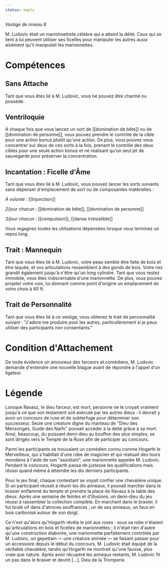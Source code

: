 ```yaml
---
status: empty
---
```

*Vestige de niveau 6*

M. Ludovic était un marionnettiste célèbre qui a atteint la déité. Ceux qui se lient à lui peuvent utiliser ses ficelles pour manipuler les autres aussi aisément qu'il manipulait les marionnettes.

# Compétences

## Sans Attache
Tant que vous êtes lié à M. Ludovic, vous ne pouvez être charmé ou possédé.

## Ventriloquie
À chaque fois que vous lancez un sort de [[domination de bête]] ou de [[domination de personne]], vous pouvez prendre le contrôle de la cible pour une action bonus plutôt qu'une action. De plus, vous pouvez vous concentrer sur deux de ces sorts à la fois, prenant le contrôle des deux cibles pour une seule action bonus et ne réalisant qu'un seul jet de sauvegarde pour préserver la concentration.

## Incantation : Ficelle d'Âme
Tant que vous êtes lié à M. Ludovic, vous pouvez lancer les sorts suivants sans dépenser d'emplacement de sort ou de composantes matérielles : 

*À volonté :* [[Injonction]]

*2/jour chacun :* [[domination de bête]], [[domination de personne]]

*3/jour chacun :* [[compulsion]], [[danse irrésistible]]

Vous regagnez toutes les utilisations dépensées lorsque vous terminez un repos long.

## Trait : Mannequin
Tant que vous êtes lié à M. Ludovic, votre peau semble être faite de bois et être laquée, et vos articulations ressemblent à des gonds de bois. Votre nez grandit également jusqu'à n'être qu'un long cylindre. Tant que vous restez immobile, vous êtes indiscernable d'une marionnette. De plus, vous pouvez projeter votre voix, lui donnant comme point d'origine un emplacement de votre choix à 60 ft.

## Trait de Personnalité
Tant que vous êtes lié à ce vestige, vous obtenez le trait de personnalité suivant : "J'adore me produire pour les autres, particulièrement si je peux utiliser des participants non consentants."

# Condition d'Attachement
De toute évidence un amoureux des farceurs et comédiens, M. Ludovic demande d'entendre une nouvelle blague avant de répondre à l'appel d'un ligateur.

# Légende
Lorsque Ravasz, le dieu farceur, est mort, personne ne le croyait vraiment jusqu'à ce que son testament soit exécuté par les autres dieux : il devrait y avoir un concours de ruse et de subterfuge pour déterminer son successeur.  Seule une créature digne du manteau de "Dieu des Mensonges, Guide des Naïfs" pouvait accéder à la déité grâce à sa mort. Ainsi, beaucoup, du puissant demi-dieu au bouffon des plus simples, se sont dirigés vers le Temple de la Ruse afin de participer au concours.

Parmi les participants se trouvaient un comédien connu comme Hogarth le Merveilleux, qui s'habillait d'une robe de magicien et qui réalisait des tours mondains à l'aide de son "assistant", une marionnette appelée M. Ludovic. Pendant le concours, Hogarth passa de justesse les qualifications mais réussi quand même à atteindre les dix derniers participants.

Pour le jeu final, chaque contestant se voyait confier une chevalière unique. Si un participant réussit à réunir les dix anneaux, il pouvait marcher dans le brasier enflammé du temple et prendre la place de Ravasz à la table des dieux. Après une semaine de feintes et d'illusions, un demi-dieu du jeu réussi à rassembler la collection complète. En marchant dans le brasier, il fut brulé vif dans d'atroces souffrances ; un de ses anneaux, un faux en bois carbonisé autour de son doigt.

Ce n'est qu'alors qu'Hogarth révéla le pot aux roses : sous sa robe n'étaient qu'articulations en bois et ficelles de marionnettes ; il n'était rien d'autre qu'une construction élaborée, une marionnette parfaitement contrôlée par M. Ludovic, un gepettain — une créature animée — se faisant passer pour un accessoire depuis le début du concours. M. Ludovic était équipé de la véritable chevalière, tandis qu'Hogarth ne montrait qu'une fausse, plus vraie que nature. Après avoir récupéré les anneaux restants, M. Ludovic fit un pas dans le brasier et devint [...], Dieu de la Tromperie.
